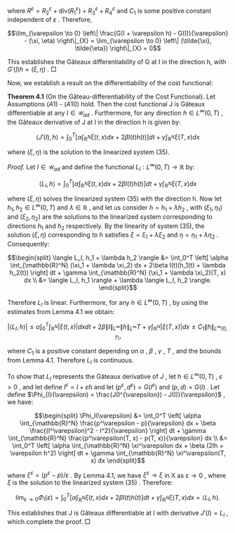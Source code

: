 where  $R^{\varepsilon} = R_2^{\varepsilon} + \text{div}(R_1^{\varepsilon}) + R_3^{\varepsilon} + R_4^{\varepsilon}$  and  $C_1$  is some positive constant independent of  $\varepsilon$ . Therefore,

$$\lim_{\varepsilon \to 0} \left\| \frac{G(I + \varepsilon h) - G(I)}{\varepsilon} - (\xi, \eta) \right\|_{X} = \lim_{\varepsilon \to 0} \left\| (\tilde{\xi}, \tilde{\eta}) \right\|_{X} = 0$$

This establishes the Gâteaux differentiability of G at I in the direction h, with  $G'(I)h = (\xi, \eta)$ .  $\Box$ 

Now, we establish a result on the differentiability of the cost functional:

**Theorem 4.1** (On the Gâteau-differentiability of the Cost Functional). Let Assumptions  $(A1)$ - $(A10)$  hold. Then the cost functional J is Gâteaux differentiable at any  $I \in \mathcal{U}_{ad}$ . Furthermore, for any direction  $h \in L^{\infty}(0,T)$ , the Gâteaux derivative of J at I in the direction h is given by:

$$\langle J'(I), h \rangle = \int_0^T \left[ \alpha \int_{\mathbb{R}^N} \xi(t, x) dx + 2\beta I(t) h(t) \right] dt + \gamma \int_{\mathbb{R}^N} \xi(T, x) dx \tag{45}$$

where  $(\xi,\eta)$  is the solution to the linearized system (35).

*Proof.* Let  $I \in \mathcal{U}_{ad}$  and define the functional  $L_I: L^{\infty}(0,T) \to \mathbb{R}$  by:

$$\langle L_I, h \rangle = \int_0^T \left[ \alpha \int_{\mathbb{R}^N} \xi(t, x) dx + 2\beta I(t) h(t) \right] dt + \gamma \int_{\mathbb{R}^N} \xi(T, x) dx \tag{46}$$

where  $(\xi,\eta)$  solves the linearized system (35) with the direction h. Now let  $h_1,h_2\in L^{\infty}(0,T)$  and  $\lambda \in \mathbb{R}$ , and let us consider  $h = h_1 + \lambda h_2$ , with  $(\xi_1, \eta_1)$  and  $(\xi_2, \eta_2)$  are the solutions to the linearized system corresponding to directions  $h_1$  and  $h_2$  respectively. By the linearity of system (35), the solution  $(\xi, \eta)$  corresponding to h satisfies  $\xi = \xi_1 + \lambda \xi_2$  and  $\eta = \eta_1 + \lambda \eta_2$ . Consequently:

$$\begin{split} \langle L_I, h_1 + \lambda h_2 \rangle &= \int_0^T \left[ \alpha \int_{\mathbb{R}^N} (\xi_1 + \lambda \xi_2) dx + 2\beta I(t)(h_1(t) + \lambda h_2(t)) \right] dt + \gamma \int_{\mathbb{R}^N} (\xi_1 + \lambda \xi_2)(T, x) dx \\ &= \langle L_I, h_1 \rangle + \lambda \langle L_I, h_2 \rangle. \end{split}$$

Therefore  $L_I$  is linear. Furthermore, for any  $h \in L^{\infty}(0,T)$ , by using the estimates from Lemma  $4.1$  we obtain:

$$|\langle L_I, h \rangle| \leq \alpha \int_0^T \int_{\mathbb{R}^N} |\xi(t, x)| dx dt + 2\beta \|I\|_{L^\infty} \|h\|_{L^\infty} T + \gamma \int_{\mathbb{R}^N} |\xi(T, x)| dx \leq C_1 \|h\|_{L^\infty(0, T)},$$

where  $C_1$  is a positive constant depending on  $\alpha$ ,  $\beta$ ,  $\gamma$ ,  $T$ , and the bounds from Lemma 4.1. Therefore  $L_I$  is continuous.

To show that  $L_I$  represents the Gâteaux derivative of  $J$ , let  $h \in L^{\infty}(0,T)$ ,  $\varepsilon > 0$ , and let define  $I^{\varepsilon} = I + \varepsilon h$  and let  $(p^{\varepsilon}, d^{\varepsilon}) = G(I^{\varepsilon})$  and  $(p, d) = G(I)$ . Let define  $\Phi_{I}(\varepsilon) = \frac{J(I^{\varepsilon}) - J(I)}{\varepsilon}$ , we have:

$$\begin{split} \Phi_I(\varepsilon) &= \int_0^T \left[ \alpha \int_{\mathbb{R}^N} \frac{p^\varepsilon - p}{\varepsilon} dx + \beta \frac{(I^\varepsilon)^2 - I^2}{\varepsilon} \right] dt + \gamma \int_{\mathbb{R}^N} \frac{p^\varepsilon(T, x) - p(T, x)}{\varepsilon} dx \\ &= \int_0^T \left[ \alpha \int_{\mathbb{R}^N} \xi^\varepsilon dx + \beta (2Ih + \varepsilon h^2) \right] dt + \gamma \int_{\mathbb{R}^N} \xi^\varepsilon(T, x) dx \end{split}$$

where  $\xi^{\varepsilon} = (p^{\varepsilon} - p)/\varepsilon$ . By Lemma 4.1, we have  $\xi^{\varepsilon} \to \xi$  in X as  $\varepsilon \to 0$ , where  $\xi$  is the solution to the linearized system  $(35)$ . Therefore:

$$\lim_{\varepsilon \to 0} \Phi_I(\varepsilon) = \int_0^T \left[ \alpha \int_{\mathbb{R}^N} \xi(t, x) dx + 2\beta I(t) h(t) \right] dt + \gamma \int_{\mathbb{R}^N} \xi(T, x) dx = \langle L_I, h \rangle. \tag{47}$$

This establishes that J is Gâteaux differentiable at I with derivative  $J'(I) = L_I$ , which complete the proof.  $\Box$
